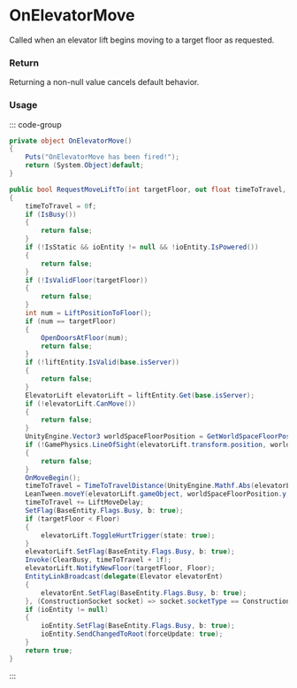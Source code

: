 <Badge type="danger" text="Carbon Compatible"/><Badge type="warning" text="Oxide Compatible"/>
# OnElevatorMove
Called when an elevator lift begins moving to a target floor as requested.
### Return
Returning a non-null value cancels default behavior.

### Usage
::: code-group
```csharp [Example]
private object OnElevatorMove()
{
	Puts("OnElevatorMove has been fired!");
	return (System.Object)default;
}
```
```csharp [Source — Assembly-CSharp @ Elevator]
public bool RequestMoveLiftTo(int targetFloor, out float timeToTravel, Elevator fromElevator)
{
	timeToTravel = 0f;
	if (IsBusy())
	{
		return false;
	}
	if (!IsStatic && ioEntity != null && !ioEntity.IsPowered())
	{
		return false;
	}
	if (!IsValidFloor(targetFloor))
	{
		return false;
	}
	int num = LiftPositionToFloor();
	if (num == targetFloor)
	{
		OpenDoorsAtFloor(num);
		return false;
	}
	if (!liftEntity.IsValid(base.isServer))
	{
		return false;
	}
	ElevatorLift elevatorLift = liftEntity.Get(base.isServer);
	if (!elevatorLift.CanMove())
	{
		return false;
	}
	UnityEngine.Vector3 worldSpaceFloorPosition = GetWorldSpaceFloorPosition(targetFloor);
	if (!GamePhysics.LineOfSight(elevatorLift.transform.position, worldSpaceFloorPosition, 2097152))
	{
		return false;
	}
	OnMoveBegin();
	timeToTravel = TimeToTravelDistance(UnityEngine.Mathf.Abs(elevatorLift.transform.position.y - worldSpaceFloorPosition.y));
	LeanTween.moveY(elevatorLift.gameObject, worldSpaceFloorPosition.y, timeToTravel).delay = LiftMoveDelay;
	timeToTravel += LiftMoveDelay;
	SetFlag(BaseEntity.Flags.Busy, b: true);
	if (targetFloor < Floor)
	{
		elevatorLift.ToggleHurtTrigger(state: true);
	}
	elevatorLift.SetFlag(BaseEntity.Flags.Busy, b: true);
	Invoke(ClearBusy, timeToTravel + 1f);
	elevatorLift.NotifyNewFloor(targetFloor, Floor);
	EntityLinkBroadcast(delegate(Elevator elevatorEnt)
	{
		elevatorEnt.SetFlag(BaseEntity.Flags.Busy, b: true);
	}, (ConstructionSocket socket) => socket.socketType == ConstructionSocket.Type.Elevator);
	if (ioEntity != null)
	{
		ioEntity.SetFlag(BaseEntity.Flags.Busy, b: true);
		ioEntity.SendChangedToRoot(forceUpdate: true);
	}
	return true;
}

```
:::
